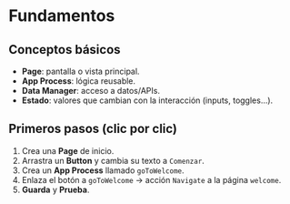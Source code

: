 # Fundamentos

## Conceptos básicos
- **Page**: pantalla o vista principal.
- **App Process**: lógica reusable.
- **Data Manager**: acceso a datos/APIs.
- **Estado**: valores que cambian con la interacción (inputs, toggles...).

## Primeros pasos (clic por clic)
1. Crea una **Page** de inicio.
2. Arrastra un **Button** y cambia su texto a `Comenzar`.
3. Crea un **App Process** llamado `goToWelcome`.
4. Enlaza el botón a `goToWelcome` → acción `Navigate` a la página `welcome`.
5. **Guarda** y **Prueba**.
